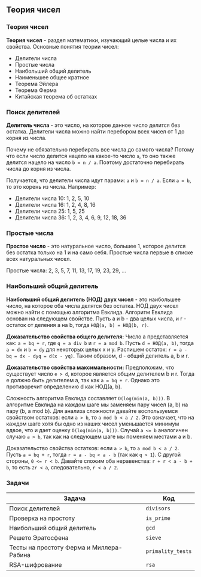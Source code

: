 ## Теория чисел

### Теория чисел

**Теория чисел** - раздел математики, изучающий целые числа и их свойства. Основные понятия теории чисел:

- Делители числа
- Простые числа
- Наибольший общий делитель
- Наименьшее общее кратное
- Теорема Эйлера
- Теорема Ферма
- Китайская теорема об остатках

### Поиск делителей

**Делитель числа** - это число, на которое данное число делится без остатка. Делители числа можно найти перебором всех
чисел
от 1 до корня из числа.

Почему не обязательно перебирать все числа до самого числа? Потому что если число делится нацело на какое-то число `a`,
то оно также делится нацело на число `b = n / a`. Поэтому достаточно перебирать числа до корня из числа.

Получается, что делители числа идут парами: `a` и `b = n / a`. Если `a = b`, то это корень из числа. Например:

- Делители числа 10: 1, 2, 5, 10
- Делители числа 16: 1, 2, 4, 8, 16
- Делители числа 25: 1, 5, 25
- Делители числа 36: 1, 2, 3, 4, 6, 9, 12, 18, 36

### Простые числа

**Простое число** - это натуральное число, большее 1, которое делится без остатка только на 1 и на само себя. Простые
числа
первые в списке всех натуральных чисел.

Простые числа: 2, 3, 5, 7, 11, 13, 17, 19, 23, 29, ...

### Наибольший общий делитель

**Наибольший общий делитель (НОД) двух чисел** - это наибольшее число, на которое оба числа делятся без остатка.
НОД двух чисел можно найти с помощью алгоритма Евклида. Алгоритм Евклида основан на следующем свойстве.
Пусть a и b - два целых числа, и r - остаток от деления a на b, тогда `НОД(a, b) = НОД(b, r)`.

**Доказательство свойства общего делителя:** Число a представляется как: `a = bq + r`, где `q = a div b` и
`r = a mod b`. Пусть `d = НОД(a, b)`, тогда `a = dx` и `b = dy` для некоторых целых x и y. Распишем остаток:
`r = a - bq = dx - dyq = d(x - yq)`. Таким образом, d - общий делитель a, b и r.

**Доказательство свойства максимальности:**
Предположим, что существует число `e > d`, которое является общим делителем b и r.
Тогда e должно быть делителем a, так как `a = bq + r`.
Однако это противоречит определению d как НОД(a, b).

Сложность алгоритма Евклида составляет `O(log(min(a, b)))`. В алгоритме Евклида на каждом шаге мы заменяем пару чисел
(a, b) на пару (b, a mod b). Для анализа сложности давайте воспользуемся свойством остатков:
если `a > b`, то `a mod b < a / 2`. Это означает, что на каждом шаге хотя бы одно из наших чисел
уменьшается минимум вдвое, что и дает оценку `O(log(min(a, b)))`. Случай `a <= b` аналогичен случаю `a > b`, так как на
следующем шаге мы поменяем местами a и b.

Доказательство свойства остатков: если `a > b`, то `a mod b < a / 2`. Пусть `a = bq + r`, тогда
`r = a - bq < a - b` (так как `q > 1`). С другой стороны, `0 <= r < b`. Давайте сложим оба неравенства:
`r + r < a - b + b`, то есть `2r < a`, следовательно, `r < a / 2`.

### Задачи

| Задача                                   | Код               |
|------------------------------------------|-------------------|
| Поиск делителей                          | `divisors`        |
| Проверка на простоту                     | `is_prime`        |
| Наибольший общий делитель                | `gcd`             |
| Решето Эратосфена                        | `sieve`           |
| Тесты на простоту Ферма и Миллера-Рабина | `primality_tests` |
| RSA-шифрование                           | `rsa`             |
